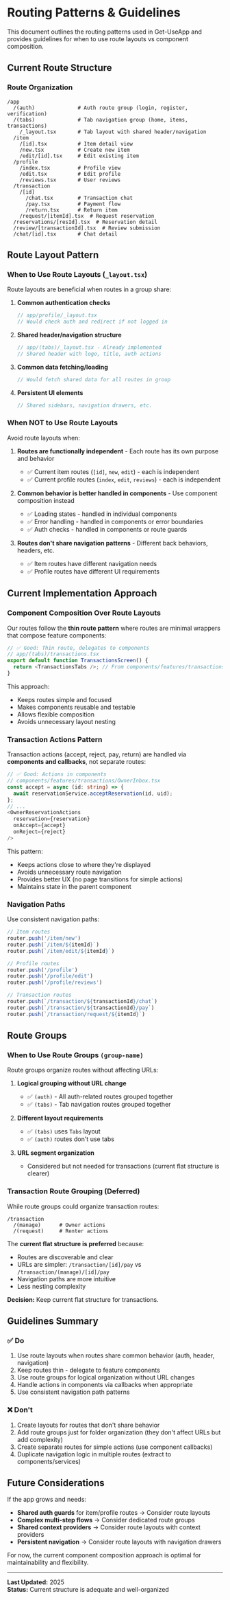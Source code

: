 # Routing Patterns & Guidelines

This document outlines the routing patterns used in Get-UseApp and provides guidelines for when to use route layouts vs component composition.

## Current Route Structure

### Route Organization

```
/app
  /(auth)              # Auth route group (login, register, verification)
  /(tabs)              # Tab navigation group (home, items, transactions)
    /_layout.tsx       # Tab layout with shared header/navigation
  /item
    /[id].tsx          # Item detail view
    /new.tsx           # Create new item
    /edit/[id].tsx     # Edit existing item
  /profile
    /index.tsx         # Profile view
    /edit.tsx          # Edit profile
    /reviews.tsx       # User reviews
  /transaction
    /[id]
      /chat.tsx        # Transaction chat
      /pay.tsx         # Payment flow
      /return.tsx      # Return item
    /request/[itemId].tsx  # Request reservation
  /reservations/[resId].tsx  # Reservation detail
  /review/[transactionId].tsx  # Review submission
  /chat/[id].tsx       # Chat detail
```

## Route Layout Pattern

### When to Use Route Layouts (`_layout.tsx`)

Route layouts are beneficial when routes in a group share:

1. **Common authentication checks**
   ```typescript
   // app/profile/_layout.tsx
   // Would check auth and redirect if not logged in
   ```

2. **Shared header/navigation structure**
   ```typescript
   // app/(tabs)/_layout.tsx - Already implemented
   // Shared header with logo, title, auth actions
   ```

3. **Common data fetching/loading**
   ```typescript
   // Would fetch shared data for all routes in group
   ```

4. **Persistent UI elements**
   ```typescript
   // Shared sidebars, navigation drawers, etc.
   ```

### When NOT to Use Route Layouts

Avoid route layouts when:

1. **Routes are functionally independent** - Each route has its own purpose and behavior
   - ✅ Current item routes (`[id]`, `new`, `edit`) - each is independent
   - ✅ Current profile routes (`index`, `edit`, `reviews`) - each is independent

2. **Common behavior is better handled in components** - Use component composition instead
   - ✅ Loading states - handled in individual components
   - ✅ Error handling - handled in components or error boundaries
   - ✅ Auth checks - handled in components or route guards

3. **Routes don't share navigation patterns** - Different back behaviors, headers, etc.
   - ✅ Item routes have different navigation needs
   - ✅ Profile routes have different UI requirements

## Current Implementation Approach

### Component Composition Over Route Layouts

Our routes follow the **thin route pattern** where routes are minimal wrappers that compose feature components:

```typescript
// ✅ Good: Thin route, delegates to components
// app/(tabs)/transactions.tsx
export default function TransactionsScreen() {
  return <TransactionsTabs />; // From components/features/transactions
}
```

This approach:
- Keeps routes simple and focused
- Makes components reusable and testable
- Allows flexible composition
- Avoids unnecessary layout nesting

### Transaction Actions Pattern

Transaction actions (accept, reject, pay, return) are handled via **components and callbacks**, not separate routes:

```typescript
// ✅ Good: Actions in components
// components/features/transactions/OwnerInbox.tsx
const accept = async (id: string) => {
  await reservationService.acceptReservation(id, uid);
};
// ...
<OwnerReservationActions
  reservation={reservation}
  onAccept={accept}
  onReject={reject}
/>
```

This pattern:
- Keeps actions close to where they're displayed
- Avoids unnecessary route navigation
- Provides better UX (no page transitions for simple actions)
- Maintains state in the parent component

### Navigation Paths

Use consistent navigation paths:

```typescript
// Item routes
router.push('/item/new')
router.push(`/item/${itemId}`)
router.push(`/item/edit/${itemId}`)

// Profile routes
router.push('/profile')
router.push('/profile/edit')
router.push('/profile/reviews')

// Transaction routes
router.push(`/transaction/${transactionId}/chat`)
router.push(`/transaction/${transactionId}/pay`)
router.push(`/transaction/request/${itemId}`)
```

## Route Groups

### When to Use Route Groups `(group-name)`

Route groups organize routes without affecting URLs:

1. **Logical grouping without URL change**
   - ✅ `(auth)` - All auth-related routes grouped together
   - ✅ `(tabs)` - Tab navigation routes grouped together

2. **Different layout requirements**
   - ✅ `(tabs)` uses `Tabs` layout
   - ✅ `(auth)` routes don't use tabs

3. **URL segment organization**
   - Considered but not needed for transactions (current flat structure is clearer)

### Transaction Route Grouping (Deferred)

While route groups could organize transaction routes:

```
/transaction
  /(manage)      # Owner actions
  /(request)     # Renter actions
```

The **current flat structure is preferred** because:
- Routes are discoverable and clear
- URLs are simpler: `/transaction/[id]/pay` vs `/transaction/(manage)/[id]/pay`
- Navigation paths are more intuitive
- Less nesting complexity

**Decision:** Keep current flat structure for transactions.

## Guidelines Summary

### ✅ Do

1. Use route layouts when routes share common behavior (auth, header, navigation)
2. Keep routes thin - delegate to feature components
3. Use route groups for logical organization without URL changes
4. Handle actions in components via callbacks when appropriate
5. Use consistent navigation path patterns

### ❌ Don't

1. Create layouts for routes that don't share behavior
2. Add route groups just for folder organization (they don't affect URLs but add complexity)
3. Create separate routes for simple actions (use component callbacks)
4. Duplicate navigation logic in multiple routes (extract to components/services)

## Future Considerations

If the app grows and needs:

- **Shared auth guards** for item/profile routes → Consider route layouts
- **Complex multi-step flows** → Consider dedicated route groups
- **Shared context providers** → Consider route layouts with context providers
- **Persistent navigation** → Consider route layouts with navigation drawers

For now, the current component composition approach is optimal for maintainability and flexibility.

---

**Last Updated:** 2025  
**Status:** Current structure is adequate and well-organized

